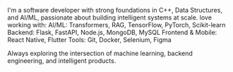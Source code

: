 I'm a software developer with strong foundations in C++, Data Structures, and AI/ML, passionate about building intelligent systems at scale.
 love working with:
AI/ML: Transformers, RAG, TensorFlow, PyTorch, Scikit-learn
Backend: Flask, FastAPI, Node.js, MongoDB, MySQL
Frontend & Mobile: React Native, Flutter
Tools: Git, Docker, Selenium, Figma

Always exploring the intersection of machine learning, backend engineering, and intelligent products.
